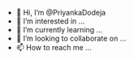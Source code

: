 - 👋 Hi, I’m @PriyankaDodeja
- 👀 I’m interested in ...
- 🌱 I’m currently learning ...
- 💞️ I’m looking to collaborate on ...
- 📫 How to reach me ...

<!---
PriyankaDodeja/PriyankaDodeja is a ✨ special ✨ repository because its `README.md` (this file) appears on your GitHub profile.
You can click the Preview link to take a look at your changes.
--->
